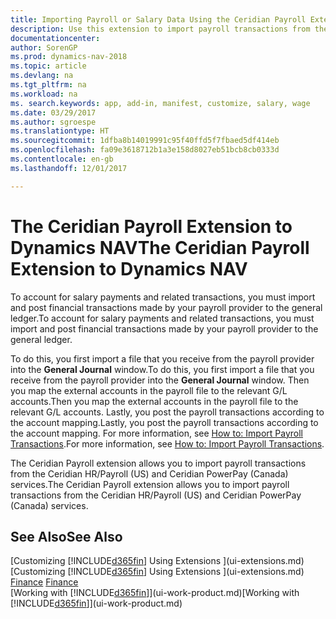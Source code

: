 ```yaml
---
title: Importing Payroll or Salary Data Using the Ceridian Payroll Extension
description: Use this extension to import payroll transactions from the Ceridian HR/Payroll (US) and Ceridian PowerPay (Canada) services.
documentationcenter: 
author: SorenGP
ms.prod: dynamics-nav-2018
ms.topic: article
ms.devlang: na
ms.tgt_pltfrm: na
ms.workload: na
ms. search.keywords: app, add-in, manifest, customize, salary, wage
ms.date: 03/29/2017
ms.author: sgroespe
ms.translationtype: HT
ms.sourcegitcommit: 1dfba8b14019991c95f40ffd5f7fbaed5df414eb
ms.openlocfilehash: fa09e3618712b1a3e158d8027eb51bcb8cb0333d
ms.contentlocale: en-gb
ms.lasthandoff: 12/01/2017

---
```

# <a name="the-ceridian-payroll-extension-to-dynamics-nav"></a><span data-ttu-id="7c8a7-103">The Ceridian Payroll Extension to Dynamics NAV</span><span class="sxs-lookup"><span data-stu-id="7c8a7-103">The Ceridian Payroll Extension to Dynamics NAV</span></span>
<span data-ttu-id="7c8a7-104">To account for salary payments and related transactions, you must import and post financial transactions made by your payroll provider to the general ledger.</span><span class="sxs-lookup"><span data-stu-id="7c8a7-104">To account for salary payments and related transactions, you must import and post financial transactions made by your payroll provider to the general ledger.</span></span>

<span data-ttu-id="7c8a7-105">To do this, you first import a file that you receive from the payroll provider into the **General Journal** window.</span><span class="sxs-lookup"><span data-stu-id="7c8a7-105">To do this, you first import a file that you receive from the payroll provider into the **General Journal** window.</span></span> <span data-ttu-id="7c8a7-106">Then you map the external accounts in the payroll file to the relevant G/L accounts.</span><span class="sxs-lookup"><span data-stu-id="7c8a7-106">Then you map the external accounts in the payroll file to the relevant G/L accounts.</span></span> <span data-ttu-id="7c8a7-107">Lastly, you post the payroll transactions according to the account mapping.</span><span class="sxs-lookup"><span data-stu-id="7c8a7-107">Lastly, you post the payroll transactions according to the account mapping.</span></span> <span data-ttu-id="7c8a7-108">For more information, see [How to: Import Payroll Transactions](finance-how-import-payroll-transactions.md).</span><span class="sxs-lookup"><span data-stu-id="7c8a7-108">For more information, see [How to: Import Payroll Transactions](finance-how-import-payroll-transactions.md).</span></span>

<span data-ttu-id="7c8a7-109">The Ceridian Payroll extension allows you to import payroll transactions from the Ceridian HR/Payroll (US) and Ceridian PowerPay (Canada) services.</span><span class="sxs-lookup"><span data-stu-id="7c8a7-109">The Ceridian Payroll extension allows you to import payroll transactions from the Ceridian HR/Payroll (US) and Ceridian PowerPay (Canada) services.</span></span>

## <a name="see-also"></a><span data-ttu-id="7c8a7-110">See Also</span><span class="sxs-lookup"><span data-stu-id="7c8a7-110">See Also</span></span>
<span data-ttu-id="7c8a7-111">[Customizing [!INCLUDE[d365fin](includes/d365fin_md.md)] Using Extensions ](ui-extensions.md)  </span><span class="sxs-lookup"><span data-stu-id="7c8a7-111">[Customizing [!INCLUDE[d365fin](includes/d365fin_md.md)] Using Extensions ](ui-extensions.md)  </span></span>  
<span data-ttu-id="7c8a7-112">[Finance](finance.md)  </span><span class="sxs-lookup"><span data-stu-id="7c8a7-112">[Finance](finance.md)  </span></span>  
<span data-ttu-id="7c8a7-113">[Working with [!INCLUDE[d365fin](includes/d365fin_md.md)]](ui-work-product.md)</span><span class="sxs-lookup"><span data-stu-id="7c8a7-113">[Working with [!INCLUDE[d365fin](includes/d365fin_md.md)]](ui-work-product.md)</span></span>

